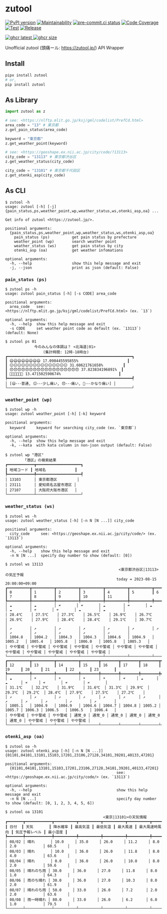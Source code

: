 # zutool

[![PyPI version](
  <https://badge.fury.io/py/zutool.svg>
  )](
  <https://badge.fury.io/py/zutool>
) [![Maintainability](
  <https://qlty.sh/badges/ddb7a44f-c9b0-4164-a409-a3d06521b937/maintainability.svg>
  )](
  <https://qlty.sh/gh/eggplants/projects/zutool>
  ) [![pre-commit.ci status](
  <https://results.pre-commit.ci/badge/github/eggplants/zutool/master.svg>
  )](
  <https://results.pre-commit.ci/latest/github/eggplants/zutool/master>
) [![Code Coverage](
  <https://qlty.sh/badges/ddb7a44f-c9b0-4164-a409-a3d06521b937/test_coverage.svg>
  )](
  <https://qlty.sh/gh/eggplants/projects/zutool>
) [![Test](
  <https://github.com/eggplants/zutool/actions/workflows/test.yml/badge.svg>
  )](
  <https://github.com/eggplants/zutool/actions/workflows/test.yml>
) [![Release](
  <https://github.com/eggplants/zutool/actions/workflows/release.yml/badge.svg>
  )](
  <https://github.com/eggplants/zutool/actions/workflows/release.yml>
)

[![ghcr latest](
  <https://ghcr-badge.egpl.dev/eggplants/zutool/latest_tag?trim=major&label=latest>
 ) ![ghcr size](
  <https://ghcr-badge.egpl.dev/eggplants/zutool/size>
)](
  <https://github.com/eggplants/zutool/pkgs/container/zutool>
)

Unofficial zutool (頭痛ール: <https://zutool.jp/>) API Wrapper

## Install

```bash
pipx install zutool
# or,
pip install zutool
```

## As Library

```python
import zutool as z

# see: <https://nlftp.mlit.go.jp/ksj/gml/codelist/PrefCd.html>
area_code = "13" # 東京都
z.get_pain_status(area_code)

keyword = "東京都"
z.get_weather_point(keyword)

# see: <https://geoshape.ex.nii.ac.jp/city/code/?13113>
city_code = "13113" # 東京都渋谷区
z.get_weather_status(city_code)

city_code = "13101" # 東京都千代田区
z.get_otenki_asp(city_code)
```

## As CLI

```shellsession
$ zutool -h
usage: zutool [-h] [-j] {pain_status,ps,weather_point,wp,weather_status,ws,otenki_asp,oa} ...

Get info of zutool <https://zutool.jp/>.

positional arguments:
  {pain_status,ps,weather_point,wp,weather_status,ws,otenki_asp,oa}
    pain_status (ps)          get pain status by prefecture
    weather_point (wp)        search weather point
    weather_status (ws)       get pain status by city
    otenki_asp (oa)           get weather infomations

optional arguments:
  -h, --help                  show this help message and exit
  -j, --json                  print as json (default: False)
```

### `pain_status (ps)`

```shellsession
$ zutool ps -h
usage: zutool pain_status [-h] [-s CODE] area_code

positional arguments:
  area_code   see: <https://nlftp.mlit.go.jp/ksj/gml/codelist/PrefCd.html> (ex. `13`)

optional arguments:
  -h, --help  show this help message and exit
  -s CODE     set weather point code as default (ex. `13113`) (default: None)
```

```shellsession
$ zutool ps 01
             今のみんなの体調は？ <北海道|01>
                 (集計時間: 12時-18時台)
┏━━━━━━━━━━━━━━━━━━━━━━━━━━━━━━━━━━━━━━━━━━━━━━━━━━━━━━━━┓
┃ 😃😃😃😃😃😃😃😃 17.098445595855%                      ┃
┃ 😐😐😐😐😐😐😐😐😐😐😐😐😐😐😐 31.60621761658%         ┃
┃ 😞😞😞😞😞😞😞😞😞😞😞😞😞😞😞😞😞😞 37.823834196891%  ┃
┃ 🤯🤯🤯🤯🤯🤯 13.471502590674%                          ┃
┡━━━━━━━━━━━━━━━━━━━━━━━━━━━━━━━━━━━━━━━━━━━━━━━━━━━━━━━━┩
│ [😃･･･普通, 😐･･･少し痛い, 😞･･･痛い, 🤯･･･かなり痛い] │
└────────────────────────────────────────────────────────┘
```

### `weather_point (wp)`

```shellsession
$ zutool wp -h
usage: zutool weather_point [-h] [-k] keyword

positional arguments:
  keyword     keyword for searching city_code (ex. `東京都`)

optional arguments:
  -h, --help  show this help message and exit
  -k, --kata  with kata column in non-json output (default: False)
```

```shellsession
$ zutool wp "港区"
        「港区」の検索結果
┏━━━━━━━━━━━━┳━━━━━━━━━━━━━━━━━━━━┓
┃ 地域コード ┃ 地域名             ┃
┡━━━━━━━━━━━━╇━━━━━━━━━━━━━━━━━━━━┩
│ 13103      │ 東京都港区         │
│ 23111      │ 愛知県名古屋市港区 │
│ 27107      │ 大阪府大阪市港区   │
└────────────┴────────────────────┘
```

### `weather_status (ws)`

```shellsession
$ zutool ws -h
usage: zutool weather_status [-h] [-n N [N ...]] city_code

positional arguments:
  city_code     see: <https://geoshape.ex.nii.ac.jp/city/code/> (ex. `13113`)

optional arguments:
  -h, --help    show this help message and exit
  -n N [N ...]  specify day number to show (default: [0])
```

```shellsession
$ zutool ws 13113
                                                   <東京都渋谷区|13113>の気圧予報
                                                  today = 2023-08-15 20:00:00+09:00 
┏━━━━━━━━━━┳━━━━━━━━━━┳━━━━━━━━━━┳━━━━━━━━━━┳━━━━━━━━━━┳━━━━━━━━━━┳━━━━━━━━━━┳━━━━━━━━━━┳━━━━━━━━━━┳━━━━━━━━━━┳━━━━━━━━━━┳━━━━━━━━━━┓
┃ 0        ┃ 1        ┃ 2        ┃ 3        ┃ 4        ┃ 5        ┃ 6        ┃ 7        ┃ 8        ┃ 9        ┃ 10       ┃ 11       ┃
┡━━━━━━━━━━╇━━━━━━━━━━╇━━━━━━━━━━╇━━━━━━━━━━╇━━━━━━━━━━╇━━━━━━━━━━╇━━━━━━━━━━╇━━━━━━━━━━╇━━━━━━━━━━╇━━━━━━━━━━╇━━━━━━━━━━╇━━━━━━━━━━┩
│ ☁        │ ☁        │ ☔       │ ☔       │ ☁        │ ☔       │ ☁        │ ☁        │ ☔       │ ☔       │ ☁        │ ☁        │
│ 28.4℃    │ 27.5℃    │ 27.3℃    │ 26.5℃    │ 26.9℃    │ 26.7℃    │ 26.9℃    │ 27.9℃    │ 28.4℃    │ 28.4℃    │ 29.1℃    │ 30.7℃    │
│ ↗        │ ↗        │ ↗        │ ↗        │ ↗        │ ↗        │ ↗        │ ↗        │ ↗        │ ↗        │ ↗        │ ↗        │
│ 1004.8   │ 1004.2   │ 1004.3   │ 1004.3   │ 1004.6   │ 1004.9   │ 1005.2   │ 1005.4   │ 1005.8   │ 1006.0   │ 1005.8   │ 1005.3   │
│ やや警戒 │ やや警戒 │ やや警戒 │ やや警戒 │ やや警戒 │ やや警戒 │ やや警戒 │ やや警戒 │ やや警戒 │ やや警戒 │ やや警戒 │ やや警戒 │
└──────────┴──────────┴──────────┴──────────┴──────────┴──────────┴──────────┴──────────┴──────────┴──────────┴──────────┴──────────┘
┏━━━━━━━━━━┳━━━━━━━━━━┳━━━━━━━━━━┳━━━━━━━━┳━━━━━━━━┳━━━━━━━━┳━━━━━━━━┳━━━━━━━━┳━━━━━━━━┳━━━━━━━━━━┳━━━━━━━━━━┳━━━━━━━━━━┓
┃ 12       ┃ 13       ┃ 14       ┃ 15     ┃ 16     ┃ 17     ┃ 18     ┃ 19     ┃ 20     ┃ 21       ┃ 22       ┃ 23       ┃
┡━━━━━━━━━━╇━━━━━━━━━━╇━━━━━━━━━━╇━━━━━━━━╇━━━━━━━━╇━━━━━━━━╇━━━━━━━━╇━━━━━━━━╇━━━━━━━━╇━━━━━━━━━━╇━━━━━━━━━━╇━━━━━━━━━━┩
│ ☁        │ ☀        │ ☀        │ ☀      │ ☀      │ ☔     │ ☁      │ ☁      │ ☔     │ ☔       │ ☔       │ ☔       │
│ 31.1℃    │ 32.2℃    │ 31.9℃    │ 31.6℃  │ 31.3℃  │ 29.9℃  │ 29.3℃  │ 29.2℃  │ 28.4℃  │ 27.9℃    │ 27.5℃    │ 27.2℃    │
│ ↗        │ ↗        │ ↗        │ ↗      │ ↗      │ ↗      │ ↗      │ ↗      │ ↗      │ ↗        │ ↗        │ ↗        │
│ 1005.1   │ 1004.9   │ 1004.9   │ 1004.6 │ 1004.7 │ 1004.8 │ 1005.2 │ 1005.7 │ 1006.3 │ 1006.5   │ 1006.5   │ 1006.4   │
│ やや警戒 │ やや警戒 │ やや警戒 │ 通常_0 │ 通常_0 │ 通常_0 │ 通常_0 │ 通常_0 │ 通常_0 │ やや警戒 │ やや警戒 │ やや警戒 │
└──────────┴──────────┴──────────┴────────┴────────┴────────┴────────┴────────┴────────┴──────────┴──────────┴──────────┘
```

### `otenki_asp (oa)`

```shellsession
$ zutool oa -h
usage: zutool otenki_asp [-h] [-n N [N ...]] {01101,04101,13101,15103,17201,23106,27128,34101,39201,40133,47201}

positional arguments:
  {01101,04101,13101,15103,17201,23106,27128,34101,39201,40133,47201}
                                                  see: <https://geoshape.ex.nii.ac.jp/city/code/> (ex. `13113`)

optional arguments:
  -h, --help                                      show this help message and exit
  -n N [N ...]                                    specify day number to show (default: [0, 1, 2, 3, 4, 5, 6])
```

```shellsession
$ zutool oa 13101
                                            <東京|13101>の天気情報
┏━━━━━━━┳━━━━━━━━━━━━┳━━━━━━━━━━┳━━━━━━━━━━┳━━━━━━━━━━┳━━━━━━━━━━┳━━━━━━━━━━━━━━━━┳━━━━━━━━━━━━━━━━┳━━━━━━━━━━┓
┃ 日付  ┃ 天気       ┃ 降水確率 ┃ 最高気温 ┃ 最低気温 ┃ 最大風速 ┃ 最大風速時風向 ┃ 気圧予報レベル ┃ 最小湿度 ┃
┡━━━━━━━╇━━━━━━━━━━━━╇━━━━━━━━━━╇━━━━━━━━━━╇━━━━━━━━━━╇━━━━━━━━━━╇━━━━━━━━━━━━━━━━╇━━━━━━━━━━━━━━━━╇━━━━━━━━━━┩
│ 08/02 │ 晴れ       │ 10.0     │ 35.0     │ 26.0     │ 11.2     │ 8.0            │ 2.0            │ 60.5     │
│ 08/03 │ 晴れ       │ 10.0     │ 36.0     │ 26.0     │ 11.8     │ 8.0            │ 4.0            │ 63.6     │
│ 08/04 │ 晴れ       │ 0.0      │ 36.0     │ 26.0     │ 10.0     │ 8.0            │ 2.0            │ 59.6     │
│ 08/05 │ 晴れのち雨 │ 30.0     │ 36.0     │ 27.0     │ 11.8     │ 8.0            │ 1.0            │ 64.3     │
│ 08/06 │ 雨のち晴れ │ 30.0     │ 36.0     │ 27.0     │ 10.3     │ 8.0            │ 2.0            │ 61.9     │
│ 08/07 │ 晴れのち雨 │ 50.0     │ 33.0     │ 26.0     │ 7.2      │ 2.0            │ 2.0            │ 63.6     │
│ 08/08 │ 雨一時晴れ │ 80.0     │ 33.0     │ 26.0     │ 6.2      │ 6.0            │ 1.0            │ 79.5     │
└───────┴────────────┴──────────┴──────────┴──────────┴──────────┴────────────────┴────────────────┴──────────┘
```
